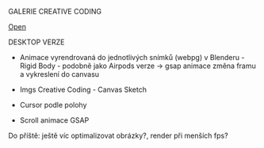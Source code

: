 GALERIE CREATIVE CODING

[Open](https://sarysx.github.io/gallery)

DESKTOP VERZE

* Animace vyrendrovaná do jednotlivých snímků (webpg) v Blenderu - Rigid Body - podobně jako Airpods verze -> gsap animace změna framu a vykreslení do canvasu

* Imgs Creative Coding - Canvas Sketch

* Cursor podle polohy

* Scroll animace GSAP


Do příště: ještě víc optimalizovat obrázky?, render při menších fps?

